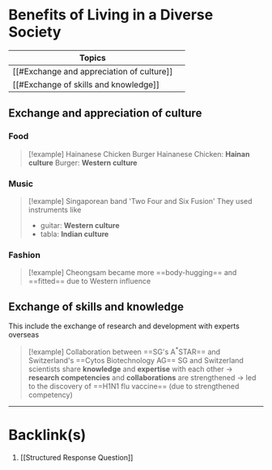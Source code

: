 # Benefits of Living in a Diverse Society
| Topics                                    |     |
| ----------------------------------------- | --- |
| [[#Exchange and appreciation of culture]] |     |
| [[#Exchange of skills and knowledge]]     |     |
## Exchange and appreciation of culture
### Food
>[!example] Hainanese Chicken Burger
>Hainanese Chicken: **Hainan culture**
>Burger: **Western culture**
### Music
>[!example] Singaporean band 'Two Four and Six Fusion'
>They used instruments like
>- guitar: **Western culture**
>- tabla: **Indian culture**
### Fashion
>[!example] Cheongsam became more ==body-hugging== and ==fitted== due to Western influence
## Exchange of skills and knowledge
This include the exchange of research and development with experts overseas
>[!example] Collaboration between ==SG's A$^*$STAR== and Switzerland's ==Cytos Biotechnology AG==
>SG and Switzerland scientists share **knowledge** and **expertise** with each other
$\rightarrow$ **research competencies** and **collaborations** are strengthened
$\rightarrow$ led to the discovery of ==H1N1 flu vaccine== (due to strengthened competency)

---
# Backlink(s)
1. [[Structured Response Question]]